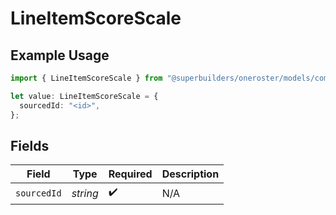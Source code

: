 # LineItemScoreScale

## Example Usage

```typescript
import { LineItemScoreScale } from "@superbuilders/oneroster/models/components";

let value: LineItemScoreScale = {
  sourcedId: "<id>",
};
```

## Fields

| Field              | Type               | Required           | Description        |
| ------------------ | ------------------ | ------------------ | ------------------ |
| `sourcedId`        | *string*           | :heavy_check_mark: | N/A                |